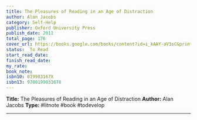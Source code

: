 ```yaml
---
title: The Pleasures of Reading in an Age of Distraction
author: Alan Jacobs
category: Self-Help
publisher: Oxford University Press
publish_date: 2011
total_page: 176
cover_url: https://books.google.com/books/content?id=i_kAAY-aV3sC&printsec=frontcover&img=1&zoom=1&edge=curl&source=gbs_api
status:  To Read
start_read_date: 
finish_read_date: 
my_rate: 
book_note: 
isbn10: 019983167X
isbn13: 9780199831678
---
```

**Title:** The Pleasures of Reading in an Age of Distraction
**Author:** Alan Jacobs
**Type:** #litnote #book #todevelop 

---